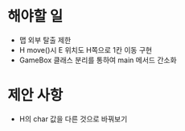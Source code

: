 # 해야할 일
- 맵 외부 탈출 제한
- H move()시 E 위치도 H쪽으로 1칸 이동 구현
- GameBox 클래스 분리를 통하여 main 메서드 간소화
 
# 제안 사항
- H의 char 값을 다른 것으로 바꿔보기